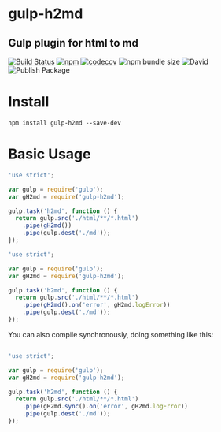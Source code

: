 # gulp-h2md
Gulp plugin for html to md
---

[![Build Status](https://travis-ci.org/juukee/gulp-h2md.svg?branch=master)](https://travis-ci.org/juukee/gulp-h2md)
[![npm](https://img.shields.io/npm/v/gulp-h2md.svg)](https://www.npmjs.com/package/html-to-md)
[![codecov](https://codecov.io/gh/juukee/gulp-h2md/branch/master/graph/badge.svg)](https://codecov.io/gh/juukee/gulp-h2md)
![npm bundle size](https://img.shields.io/bundlephobia/minzip/gulp-h2md)
![David](https://img.shields.io/david/juukee/gulp-h2md)
![Publish Package](https://github.com/juukee/gulp-h2md/workflows/Publish%20Package/badge.svg)

# Install

```
npm install gulp-h2md --save-dev
```

# Basic Usage
```javascript
'use strict';

var gulp = require('gulp');
var gH2md = require('gulp-h2md');

gulp.task('h2md', function () {
  return gulp.src('./html/**/*.html')
    .pipe(gH2md())
    .pipe(gulp.dest('./md'));
});

```




```javascript
'use strict';

var gulp = require('gulp');
var gH2md = require('gulp-h2md');

gulp.task('h2md', function () {
  return gulp.src('./html/**/*.html')
    .pipe(gH2md().on('error', gH2md.logError))
    .pipe(gulp.dest('./md'));
});

```

You can also compile synchronously, doing something like this:

```javascript

'use strict';

var gulp = require('gulp');
var gH2md = require('gulp-h2md');

gulp.task('h2md', function () {
  return gulp.src('./html/**/*.html')
    .pipe(gH2md.sync().on('error', gH2md.logError))
    .pipe(gulp.dest('./md'));
});

```

